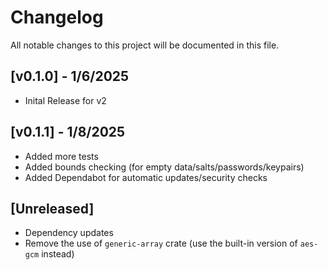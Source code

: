 # Changelog
All notable changes to this project will be documented in this file.

## [v0.1.0] - 1/6/2025
- Inital Release for v2

## [v0.1.1] - 1/8/2025
- Added more tests
- Added bounds checking (for empty data/salts/passwords/keypairs)
- Added Dependabot for automatic updates/security checks

## [Unreleased]
- Dependency updates
- Remove the use of `generic-array` crate (use the built-in version of `aes-gcm` instead)
